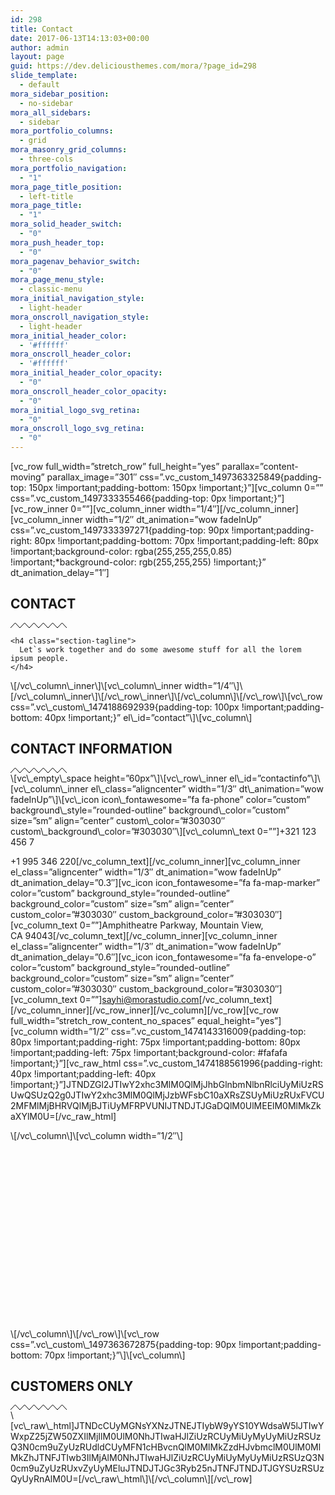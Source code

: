 ```yaml
---
id: 298
title: Contact
date: 2017-06-13T14:13:03+00:00
author: admin
layout: page
guid: https://dev.deliciousthemes.com/mora/?page_id=298
slide_template:
  - default
mora_sidebar_position:
  - no-sidebar
mora_all_sidebars:
  - sidebar
mora_portfolio_columns:
  - grid
mora_masonry_grid_columns:
  - three-cols
mora_portfolio_navigation:
  - "1"
mora_page_title_position:
  - left-title
mora_page_title:
  - "1"
mora_solid_header_switch:
  - "0"
mora_push_header_top:
  - "0"
mora_pagenav_behavior_switch:
  - "0"
mora_page_menu_style:
  - classic-menu
mora_initial_navigation_style:
  - light-header
mora_onscroll_navigation_style:
  - light-header
mora_initial_header_color:
  - '#ffffff'
mora_onscroll_header_color:
  - '#ffffff'
mora_initial_header_color_opacity:
  - "0"
mora_onscroll_header_color_opacity:
  - "0"
mora_initial_logo_svg_retina:
  - "0"
mora_onscroll_logo_svg_retina:
  - "0"
---
```

\[vc\_row full\_width=&#8221;stretch\_row&#8221; full\_height=&#8221;yes&#8221; parallax=&#8221;content-moving&#8221; parallax\_image=&#8221;301&#8243; css=&#8221;.vc\_custom\_1497363325849{padding-top: 150px !important;padding-bottom: 150px !important;}&#8221;\]\[vc\_column 0=&#8221;&#8221; css=&#8221;.vc\_custom\_1497333355466{padding-top: 0px !important;}&#8221;\]\[vc\_row\_inner 0=&#8221;&#8221;\]\[vc\_column\_inner width=&#8221;1/4&#8243;\]\[/vc\_column\_inner\]\[vc\_column\_inner width=&#8221;1/2&#8243; dt\_animation=&#8221;wow fadeInUp&#8221; css=&#8221;.vc\_custom\_1497333397271{padding-top: 90px !important;padding-right: 80px !important;padding-bottom: 70px !important;padding-left: 80px !important;background-color: rgba(255,255,255,0.85) !important;*background-color: rgb(255,255,255) !important;}&#8221; dt\_animation_delay=&#8221;1&#8243;\]

<div class="title-center">
  <div class="dt-title-wrapper section-title-big style-1">
    <h2 class="section-title">
      CONTACT
    </h2><svg class="zigzag" version="1.1" xmlns="http://www.w3.org/2000/svg" xmlns:xlink="http://www.w3.org/1999/xlink" preserveAspectRatio="xMidYMid meet" viewBox="0 0 90 8" width="90" height="8"><defs><path d="M90 8L82.5 0L75 8L67.5 0L60 8L52.5 0L45 8L37.5 0L30 8L22.5 0L15 8L7.5 0L0 8" id="a6L8UcKib"></path></defs><g><g><use xlink:href="#a6L8UcKib" opacity="1" fill-opacity="0" stroke="#000000" stroke-width="1" stroke-opacity="1"></use></g></g></svg>
    
    <h4 class="section-tagline">
      Let`s work together and do some awesome stuff for all the lorem ipsum people.
    </h4>
  </div>
</div>\[/vc\_column\_inner\]\[vc\_column\_inner width=&#8221;1/4&#8243;\]\[/vc\_column\_inner\]\[/vc\_row\_inner\]\[/vc\_column\]\[/vc\_row\]\[vc\_row css=&#8221;.vc\_custom\_1474188692939{padding-top: 100px !important;padding-bottom: 40px !important;}&#8221; el\_id=&#8221;contact&#8221;\]\[vc_column\]

<div class="title-center">
  <div class="dt-title-wrapper section-title-small style-1">
    <h2 class="section-title">
      CONTACT INFORMATION
    </h2><svg class="zigzag" version="1.1" xmlns="http://www.w3.org/2000/svg" xmlns:xlink="http://www.w3.org/1999/xlink" preserveAspectRatio="xMidYMid meet" viewBox="0 0 90 8" width="90" height="8"><defs><path d="M90 8L82.5 0L75 8L67.5 0L60 8L52.5 0L45 8L37.5 0L30 8L22.5 0L15 8L7.5 0L0 8" id="a6L8UcKib"></path></defs><g><g><use xlink:href="#a6L8UcKib" opacity="1" fill-opacity="0" stroke="#000000" stroke-width="1" stroke-opacity="1"></use></g></g></svg>
  </div>
</div>\[vc\_empty\_space height=&#8221;60px&#8221;\]\[vc\_row\_inner el\_id=&#8221;contactinfo&#8221;\]\[vc\_column\_inner el\_class=&#8221;aligncenter&#8221; width=&#8221;1/3&#8243; dt\_animation=&#8221;wow fadeInUp&#8221;\]\[vc\_icon icon\_fontawesome=&#8221;fa fa-phone&#8221; color=&#8221;custom&#8221; background\_style=&#8221;rounded-outline&#8221; background\_color=&#8221;custom&#8221; size=&#8221;sm&#8221; align=&#8221;center&#8221; custom\_color=&#8221;#303030&#8243; custom\_background\_color=&#8221;#303030&#8243;\][vc\_column\_text 0=&#8221;&#8221;]+321 123 456 7

  
+1 995 346 220\[/vc\_column\_text\]\[/vc\_column\_inner\]\[vc\_column\_inner el\_class=&#8221;aligncenter&#8221; width=&#8221;1/3&#8243; dt\_animation=&#8221;wow fadeInUp&#8221; dt\_animation\_delay=&#8221;0.3&#8243;\]\[vc\_icon icon\_fontawesome=&#8221;fa fa-map-marker&#8221; color=&#8221;custom&#8221; background\_style=&#8221;rounded-outline&#8221; background\_color=&#8221;custom&#8221; size=&#8221;sm&#8221; align=&#8221;center&#8221; custom\_color=&#8221;#303030&#8243; custom\_background\_color=&#8221;#303030&#8243;\][vc\_column_text 0=&#8221;&#8221;]Amphitheatre Parkway, Mountain View,  
CA 94043\[/vc\_column\_text\]\[/vc\_column\_inner\]\[vc\_column\_inner el\_class=&#8221;aligncenter&#8221; width=&#8221;1/3&#8243; dt\_animation=&#8221;wow fadeInUp&#8221; dt\_animation\_delay=&#8221;0.6&#8243;\]\[vc\_icon icon\_fontawesome=&#8221;fa fa-envelope-o&#8221; color=&#8221;custom&#8221; background\_style=&#8221;rounded-outline&#8221; background\_color=&#8221;custom&#8221; size=&#8221;sm&#8221; align=&#8221;center&#8221; custom\_color=&#8221;#303030&#8243; custom\_background\_color=&#8221;#303030&#8243;\][vc\_column_text 0=&#8221;&#8221;][sayhi@morastudio.com](mailto:sayhi@dazzlestudio.com)\[/vc\_column\_text\]\[/vc\_column\_inner\]\[/vc\_row\_inner\]\[/vc\_column\]\[/vc\_row\]\[vc\_row full\_width=&#8221;stretch\_row\_content\_no\_spaces&#8221; equal\_height=&#8221;yes&#8221;\]\[vc\_column width=&#8221;1/2&#8243; css=&#8221;.vc\_custom\_1474143316009{padding-top: 80px !important;padding-right: 75px !important;padding-bottom: 80px !important;padding-left: 75px !important;background-color: #fafafa !important;}&#8221;\]\[vc\_raw\_html css=&#8221;.vc\_custom\_1474188561996{padding-right: 40px !important;padding-left: 40px !important;}&#8221;\]JTNDZGl2JTIwY2xhc3MlM0QlMjJhbGlnbmNlbnRlciUyMiUzRSUwQSUzQ2g0JTIwY2xhc3MlM0QlMjJzbWFsbC10aXRsZSUyMiUzRUxFVCU2MFMlMjBHRVQlMjBJTiUyMFRPVUNIJTNDJTJGaDQlM0UlMEElM0MlMkZkaXYlM0U=[/vc\_raw\_html]

<div role="form" class="wpcf7" id="wpcf7-f41-o3" lang="en-US" dir="ltr">
  <div class="screen-reader-response">
  </div>
</div>\[/vc\_column\]\[vc\_column width=&#8221;1/2&#8243;\]

<div class="map-wrapper without-toggle"  style="min-height: 300px" id="delicious_map_bda" data-token="hEobV">
  <div id="google_map_bda">
  </div>
</div>\[/vc\_column\]\[/vc\_row\]\[vc\_row css=&#8221;.vc\_custom\_1497363672875{padding-top: 90px !important;padding-bottom: 70px !important;}&#8221;\]\[vc\_column\]

<div class="title-center">
  <div class="dt-title-wrapper section-title-small style-1">
    <h2 class="section-title">
      CUSTOMERS ONLY
    </h2><svg class="zigzag" version="1.1" xmlns="http://www.w3.org/2000/svg" xmlns:xlink="http://www.w3.org/1999/xlink" preserveAspectRatio="xMidYMid meet" viewBox="0 0 90 8" width="90" height="8"><defs><path d="M90 8L82.5 0L75 8L67.5 0L60 8L52.5 0L45 8L37.5 0L30 8L22.5 0L15 8L7.5 0L0 8" id="a6L8UcKib"></path></defs><g><g><use xlink:href="#a6L8UcKib" opacity="1" fill-opacity="0" stroke="#000000" stroke-width="1" stroke-opacity="1"></use></g></g></svg>
  </div>
</div>\[vc\_raw\_html]JTNDcCUyMGNsYXNzJTNEJTIybW9yYS10YWdsaW5lJTIwYWxpZ25jZW50ZXIlMjIlM0UlM0NhJTIwaHJlZiUzRCUyMiUyMyUyMiUzRSUzQ3N0cm9uZyUzRUdldCUyMFN1cHBvcnQlM0MlMkZzdHJvbmclM0UlM0MlMkZhJTNFJTIwb3IlMjAlM0NhJTIwaHJlZiUzRCUyMiUyMyUyMiUzRSUzQ3N0cm9uZyUzRUxvZyUyMEluJTNDJTJGc3Ryb25nJTNFJTNDJTJGYSUzRSUzQyUyRnAlM0U=[/vc\_raw\_html\]\[/vc\_column\][/vc\_row]